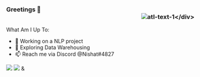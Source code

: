 ### Greetings 👋  <div align="right">![atl-text-1](https://img.shields.io/badge/(https://komarev.com/ghpvc/?username=KingCobra2018)-blue?logo=NPM&style=flat)</div>

What Am I Up To:

- 🔭 Working on a NLP project
- 🌱 Exploring Data Warehousing
- 📫 Reach me via Discord @Nishat#4827


<img src="https://github-readme-stats.vercel.app/api?username=KingCobra2018&show_icons=true&hide=prs,issues">
<img src="https://github-readme-stats.vercel.app/api/top-langs/?username=KingCobra2018">
&
